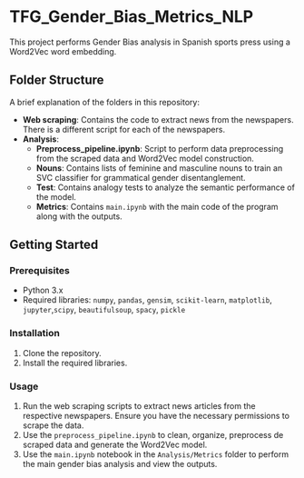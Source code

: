 # TFG_Gender_Bias_Metrics_NLP

This project performs Gender Bias analysis in Spanish sports press using a Word2Vec word embedding.

## Folder Structure

A brief explanation of the folders in this repository:

* **Web scraping**: Contains the code to extract news from the newspapers. There is a different script for each of the newspapers.
* **Analysis**:
  * **Preprocess_pipeline.ipynb**: Script to perform data preprocessing from the scraped data and Word2Vec model construction. 
  * **Nouns**: Contains lists of feminine and masculine nouns to train an SVC classifier for grammatical gender disentanglement.
  * **Test**: Contains analogy tests to analyze the semantic performance of the model.
  * **Metrics**: Contains `main.ipynb` with the main code of the program along with the outputs.

## Getting Started

### Prerequisites

- Python 3.x
- Required libraries: `numpy`, `pandas`, `gensim`, `scikit-learn`, `matplotlib`, `jupyter`,`scipy`, `beautifulsoup`, `spacy`, `pickle`

### Installation

1. Clone the repository.
2. Install the required libraries.

### Usage

1. Run the web scraping scripts to extract news articles from the respective newspapers. Ensure you have the necessary permissions to scrape the data.
2. Use the `preprocess_pipeline.ipynb` to clean, organize, preprocess de scraped data and generate the Word2Vec model.
3. Use the `main.ipynb` notebook in the `Analysis/Metrics` folder to perform the main gender bias analysis and view the outputs.
